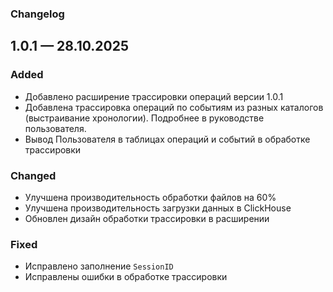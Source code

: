 ### Changelog

## 1.0.1 — 28.10.2025

### Added
- Добавлено расширение трассировки операций версии 1.0.1
- Добавлена трассировка операций по событиям из разных каталогов (выстраивание хронологии). Подробнее в руководстве пользователя.
- Вывод Пользователя в таблицах операций и событий в обработке трассировки
  
### Changed
- Улучшена производительность обработки файлов на 60%
- Улучшена производительность загрузки данных в ClickHouse
- Обновлен дизайн обработки трассировки в расширении

### Fixed
- Исправлено заполнение `SessionID`
- Исправлены ошибки в обработке трассировки






